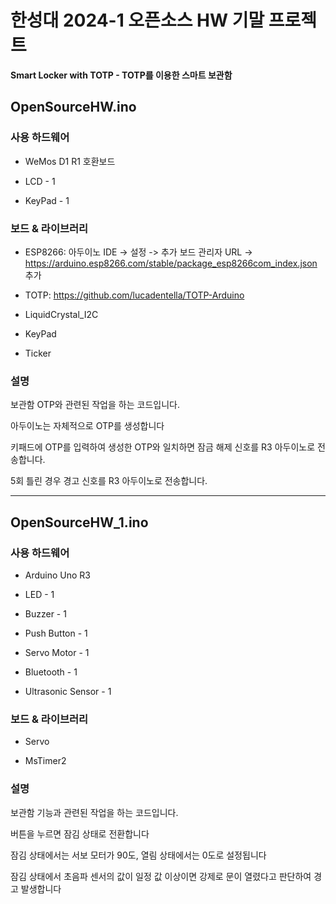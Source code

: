 # 한성대 2024-1 오픈소스 HW 기말 프로젝트

**Smart Locker with TOTP - TOTP를 이용한 스마트 보관함** 

## OpenSourceHW.ino

### 사용 하드웨어

- WeMos D1 R1 호환보드

- LCD - 1

- KeyPad - 1

### 보드 & 라이브러리

- ESP8266: 아두이노 IDE -> 설정 -> 추가 보드 관리자 URL ->
https://arduino.esp8266.com/stable/package_esp8266com_index.json 추가

- TOTP: https://github.com/lucadentella/TOTP-Arduino

- LiquidCrystal_I2C

- KeyPad

- Ticker

### 설명

보관함 OTP와 관련된 작업을 하는 코드입니다.

아두이노는 자체적으로 OTP를 생성합니다 

키패드에 OTP를 입력하여 생성한 OTP와 일치하면 잠금 해제 신호를 R3 아두이노로 전송합니다.

5회 틀린 경우 경고 신호를 R3 아두이노로 전송합니다.

---

## OpenSourceHW_1.ino

### 사용 하드웨어

- Arduino Uno R3

- LED - 1

- Buzzer - 1

- Push Button - 1

- Servo Motor - 1

- Bluetooth - 1

- Ultrasonic Sensor - 1

### 보드 & 라이브러리

- Servo
 
- MsTimer2

### 설명

보관함 기능과 관련된 작업을 하는 코드입니다.

버튼을 누르면 잠김 상태로 전환합니다

잠김 상태에서는 서보 모터가 90도, 열림 상태에서는 0도로 설정됩니다 

잠김 상태에서 초음파 센서의 값이 일정 값 이상이면 강제로 문이 열렸다고 판단하여 경고 발생합니다
